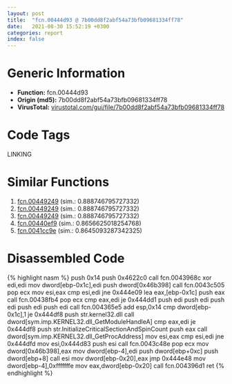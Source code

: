 ```yaml
---
layout: post
title:  "fcn.00444d93 @ 7b00dd8f2abf54a73bfb09681334ff78"
date:   2021-08-30 15:52:19 +0300
categories: report
index: false
---
```


# Generic Information
- **Function:** fcn.00444d93
- **Origin (md5):** 7b00dd8f2abf54a73bfb09681334ff78
- **VirusTotal:** [virustotal.com/gui/file/7b00dd8f2abf54a73bfb09681334ff78][virustotal_ref]

# Code Tags
<span class="tag" id="LINKING">LINKING</span>


# Similar Functions

1. [fcn.00449249][similar_1_ref] (sim.: 0.888746795727332)
2. [fcn.00449249][similar_2_ref] (sim.: 0.888746795727332)
3. [fcn.00449249][similar_3_ref] (sim.: 0.888746795727332)
4. [fcn.00440ef9][similar_4_ref] (sim.: 0.8656625018254768)
5. [fcn.0041cc9e][similar_5_ref] (sim.: 0.8645093287342325)


# Disassembled Code

{% highlight nasm %}
push 0x14
push 0x4622c0
call fcn.0043968c
xor edi,edi
mov dword[ebp-0x1c],edi
push dword[0x46b398]
call fcn.0043c505
pop ecx
mov esi,eax
cmp esi,edi
jne 0x444e09
lea eax,[ebp-0x1c]
push eax
call fcn.00438fb4
pop ecx
cmp eax,edi
je 0x444dd1
push edi
push edi
push edi
push edi
push edi
call fcn.004365e5
add esp,0x14
cmp dword[ebp-0x1c],1
je 0x444df8
push str.kernel32.dll
call dword[sym.imp.KERNEL32.dll_GetModuleHandleA]
cmp eax,edi
je 0x444df8
push str.InitializeCriticalSectionAndSpinCount
push eax
call dword[sym.imp.KERNEL32.dll_GetProcAddress]
mov esi,eax
cmp esi,edi
jne 0x444dfd
mov esi,0x444d83
push esi
call fcn.0043c48e
pop ecx
mov dword[0x46b398],eax
mov dword[ebp-4],edi
push dword[ebp+0xc]
push dword[ebp+8]
call esi
mov dword[ebp-0x20],eax
jmp 0x444e48
mov dword[ebp-4],0xfffffffe
mov eax,dword[ebp-0x20]
call fcn.004396d1
ret 
{% endhighlight %}


[similar_1_ref]: /report/fcn.00449249@44e1ffcf4e71f4505c09d520fd75f1e4
[similar_2_ref]: /report/fcn.00449249@8e21fa3f0489a6a256cf202e57f712bc
[similar_3_ref]: /report/fcn.00449249@ff219f45286905b4a87327ca719363be
[similar_4_ref]: /report/fcn.00440ef9@f86ab4114e997e148e8eceeac9acf240
[similar_5_ref]: /report/fcn.0041cc9e@6a695c8c50dfc99993406e2740c7c273
[virustotal_ref]: https://www.virustotal.com/gui/file/7b00dd8f2abf54a73bfb09681334ff78